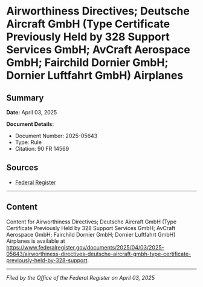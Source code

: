 # Airworthiness Directives; Deutsche Aircraft GmbH (Type Certificate Previously Held by 328 Support Services GmbH; AvCraft Aerospace GmbH; Fairchild Dornier GmbH; Dornier Luftfahrt GmbH) Airplanes

## Summary

**Date:** April 03, 2025

**Document Details:**
- Document Number: 2025-05643
- Type: Rule
- Citation: 90 FR 14569

## Sources
- [Federal Register](https://www.federalregister.gov/documents/2025/04/03/2025-05643/airworthiness-directives-deutsche-aircraft-gmbh-type-certificate-previously-held-by-328-support)

---

## Content

Content for Airworthiness Directives; Deutsche Aircraft GmbH (Type Certificate Previously Held by 328 Support Services GmbH; AvCraft Aerospace GmbH; Fairchild Dornier GmbH; Dornier Luftfahrt GmbH) Airplanes is available at https://www.federalregister.gov/documents/2025/04/03/2025-05643/airworthiness-directives-deutsche-aircraft-gmbh-type-certificate-previously-held-by-328-support.

---

*Filed by the Office of the Federal Register on April 03, 2025*
